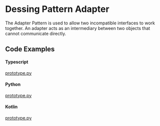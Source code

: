 # Dessing Pattern Adapter

The Adapter Pattern is used to allow two incompatible interfaces to work together. An adapter acts as an intermediary between two objects that cannot communicate directly.

## Code Examples

<!-- tabs:start -->

#### **Typescript**

[prototype.py](https://raw.githubusercontent.com/jeresoftx/design-patterns/main/src/structuralPatterns/adapter/adapter.ts ':include :type=code')

#### **Python**

[prototype.py](https://raw.githubusercontent.com/jeresoftx/design-patterns/main/src/structuralPatterns/adapter/adapter.py ':include :type=code')

#### **Kotlin**

[prototype.py](https://raw.githubusercontent.com/jeresoftx/design-patterns/main/src/structuralPatterns/adapter/adapter.kt ':include :type=code')

<!-- tabs:end -->
